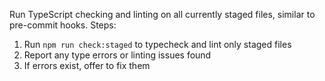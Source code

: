 Run TypeScript checking and linting on all currently staged files, similar to pre-commit hooks. Steps:
1. Run `npm run check:staged` to typecheck and lint only staged files
2. Report any type errors or linting issues found
3. If errors exist, offer to fix them
